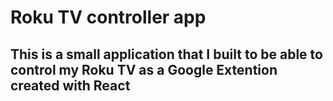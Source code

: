 # Roku TV controller app

## This is a small application that I built to be able to control my Roku TV as a Google Extention created with React

